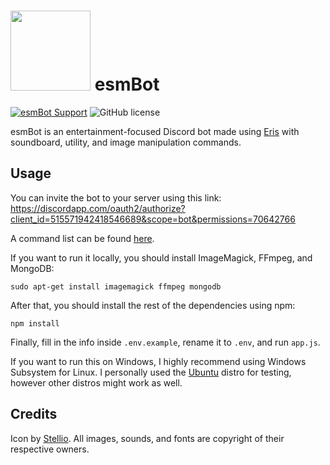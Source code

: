 # <img src="https://github.com/TheEssem/esmBot-rewrite/raw/master/esmbot.png" width="128"> esmBot
[![esmBot Support](https://discordapp.com/api/guilds/592399417676529688/embed.png)](https://discord.gg/vfFM7YT) ![GitHub license](https://img.shields.io/github/license/TheEssem/esmBot-rewrite.svg)


esmBot is an entertainment-focused Discord bot made using [Eris](https://abal.moe/Eris/) with soundboard, utility, and image manipulation commands.

## Usage
You can invite the bot to your server using this link: https://discordapp.com/oauth2/authorize?client_id=515571942418546689&scope=bot&permissions=70642766

A command list can be found [here](https://projectlounge.pw/esmBot/help.html).

If you want to run it locally, you should install ImageMagick, FFmpeg, and MongoDB:

```shell
sudo apt-get install imagemagick ffmpeg mongodb
```

After that, you should install the rest of the dependencies using npm:

```shell
npm install
```

Finally, fill in the info inside `.env.example`, rename it to `.env`, and run `app.js`.

If you want to run this on Windows, I highly recommend using Windows Subsystem for Linux. I personally used the [Ubuntu](https://www.microsoft.com/store/productId/9NBLGGH4MSV6) distro for testing, however other distros might work as well.

## Credits
Icon by [Stellio](https://twitter.com/MeloncholySteel).
All images, sounds, and fonts are copyright of their respective owners.
